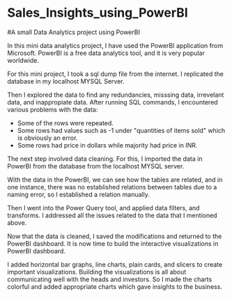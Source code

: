 # Sales_Insights_using_PowerBI
#A small Data Analytics project using PowerBI

In this mini data analytics project, I have used the PowerBI application from Microsoft.
PowerBI is a free data analytics tool, and it is very popular worldwide.

For this mini project, I took a sql dump file from the internet.
I replicated the database in my localhost MYSQL Server.

Then I explored the data to find any redundancies, misssing data, irrevelant data, and inappropiate data.
After running SQL commands, I encountered various problems with the data:
<ul>
<li>
Some of the rows were repeated.
</li>
<li>
Some rows had values such as -1 under "quantities of items sold" which is obviously an error.
</li>
<li>
Some rows had price in dollars while majority had price in INR.
</li>
</ul>

The next step involved data cleaning.
For this, I imported the data in PowerBI from the database from the localhost MYSQL server.

With the data in the PowerBI, we can see how the tables are related, and in one instance, 
there was no established relations between tables due to a naming error, so I established
a relation manually.

Then I went into the Power Query tool, and applied data filters, and transforms. I addressed all the issues
related to the data that I mentioned above.

Now that the data is cleaned, I saved the modifications and returned to the PowerBI dashboard.
It is now time to build the interactive visualizations in PowerBI dashboard.

I added horizontal bar graphs, line charts, plain cards, and slicers to create important visualizations.
Building the visualizations is all about communicating well with the heads and investors. So I made the 
charts colorful and added appropriate charts which gave insights to the business.

